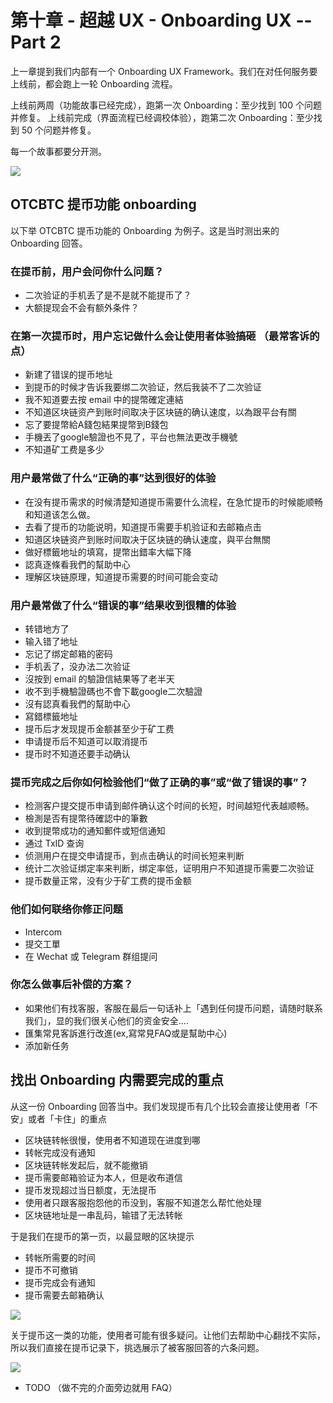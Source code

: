 # 第十章 - 超越 UX - Onboarding UX -- Part 2

上一章提到我们内部有一个 Onboarding UX Framework。我们在对任何服务要上线前，都会跑上一轮 Onboarding 流程。

上线前两周（功能故事已经完成），跑第一次 Onboarding：至少找到 100 个问题并修复。
上线前完成（界面流程已经调校体验），跑第二次 Onboarding：至少找到 50 个问题并修复。

每一个故事都要分开测。

![](https://d.pr/i/J13d5j+)

## OTCBTC 提币功能 onboarding

以下举 OTCBTC 提币功能的 Onboarding 为例子。这是当时测出来的 Onboarding 回答。

### 在提币前，用户会问你什么问题？

* 二次验证的手机丢了是不是就不能提币了？
* 大额提现会不会有额外条件？

### 在第一次提币时，用户忘记做什么会让使用者体验搞砸 （最常客诉的点）

* 新建了错误的提币地址
* 到提币的时候才告诉我要绑二次验证，然后我装不了二次验证
* 我不知道要去按 email 中的提幣確定連結
* 不知道区块链资产到账时间取决于区块链的确认速度，以為跟平台有關
* 忘了要提幣給A錢包結果提幣到B錢包
* 手機丟了google驗證也不見了，平台也無法更改手機號
* 不知道矿工费是多少

### 用户最常做了什么“正确的事”达到很好的体验

* 在没有提币需求的时候清楚知道提币需要什么流程，在急忙提币的时候能顺畅和知道该怎么做。
* 去看了提币的功能说明，知道提币需要手机验证和去邮箱点击
* 知道区块链资产到账时间取决于区块链的确认速度，與平台無關
* 做好標籤地址的填寫，提幣出錯率大幅下降
* 認真逐條看我們的幫助中心
* 理解区块链原理，知道提币需要的时间可能会变动

### 用户最常做了什么“错误的事”结果收到很糟的体验

* 转错地方了
* 输入错了地址
* 忘记了绑定邮箱的密码
* 手机丢了，没办法二次验证
* 沒按到 email 的驗證信結果等了老半天
* 收不到手機驗證碼也不會下載google二次驗證
* 沒有認真看我們的幫助中心
* 寫錯標籤地址
* 提币后才发现提币金额甚至少于矿工费
* 申请提币后不知道可以取消提币
* 提币时不知道还要手动确认

### 提币完成之后你如何检验他们“做了正确的事”或“做了错误的事”？

* 检测客户提交提币申请到邮件确认这个时间的长短，时间越短代表越顺畅。
* 檢測是否有提幣待確認中的筆數
* 收到提幣成功的通知郵件或短信通知
* 通过 TxID 查询
* 侦测用户在提交申请提币，到点击确认的时间长短来判断
* 统计二次验证绑定率来判断，绑定率低，证明用户不知道提币需要二次验证
* 提币数量正常，没有少于矿工费的提币金额

### 他们如何联络你修正问题

* Intercom
* 提交工單
* 在 Wechat 或 Telegram 群组提问

### 你怎么做事后补偿的方案？

* 如果他们有找客服，客服在最后一句话补上「遇到任何提币问题，请随时联系我们」，显的我们很关心他们的资金安全....
* 匯集常見客訴進行改進(ex,寫常見FAQ或是幫助中心)
* 添加新任务

## 找出 Onboarding 内需要完成的重点

从这一份 Onboarding 回答当中。我们发现提币有几个比较会直接让使用者「不安」或者「卡住」的重点

* 区块链转帐很慢，使用者不知道现在进度到哪
* 转帐完成没有通知
* 区块链转帐发起后，就不能撤销
* 提币需要邮箱验证为本人，但是收布道信
* 提币发现超过当日额度，无法提币
* 使用者只跟客服抱怨他的币没到，客服不知道怎么帮忙他处理
* 区块链地址是一串乱码，输错了无法转帐

于是我们在提币的第一页，以最显眼的区块提示

* 转帐所需要的时间
* 提币不可撤销
* 提币完成会有通知
* 提币需要去邮箱确认

![](https://imgur.com/xpIuRBi.png)

关于提币这一类的功能，使用者可能有很多疑问。让他们去帮助中心翻找不实际，所以我们直接在提币记录下，挑选展示了被客服回答的六条问题。

![](https://imgur.com/EIhWGN8.png)


* TODO （做不完的介面旁边就用 FAQ）

